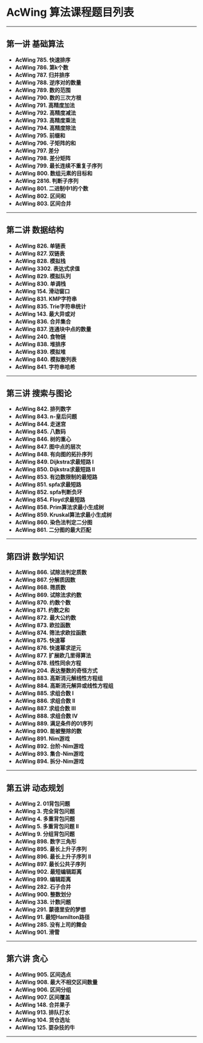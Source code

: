# AcWing 算法课程题目列表

---

## 第一讲 基础算法
- **AcWing 785. 快速排序**
- **AcWing 786. 第k个数**
- **AcWing 787. 归并排序**
- **AcWing 788. 逆序对的数量**
- **AcWing 789. 数的范围**
- **AcWing 790. 数的三次方根**
- **AcWing 791. 高精度加法**
- **AcWing 792. 高精度减法**
- **AcWing 793. 高精度乘法**
- **AcWing 794. 高精度除法**
- **AcWing 795. 前缀和**
- **AcWing 796. 子矩阵的和**
- **AcWing 797. 差分**
- **AcWing 798. 差分矩阵**
- **AcWing 799. 最长连续不重复子序列**
- **AcWing 800. 数组元素的目标和**
- **AcWing 2816. 判断子序列**
- **AcWing 801. 二进制中1的个数**
- **AcWing 802. 区间和**
- **AcWing 803. 区间合并**

---

## 第二讲 数据结构
- **AcWing 826. 单链表**
- **AcWing 827. 双链表**
- **AcWing 828. 模拟栈**
- **AcWing 3302. 表达式求值**
- **AcWing 829. 模拟队列**
- **AcWing 830. 单调栈**
- **AcWing 154. 滑动窗口**
- **AcWing 831. KMP字符串**
- **AcWing 835. Trie字符串统计**
- **AcWing 143. 最大异或对**
- **AcWing 836. 合并集合**
- **AcWing 837. 连通块中点的数量**
- **AcWing 240. 食物链**
- **AcWing 838. 堆排序**
- **AcWing 839. 模拟堆**
- **AcWing 840. 模拟散列表**
- **AcWing 841. 字符串哈希**

---

## 第三讲 搜索与图论
- **AcWing 842. 排列数字**
- **AcWing 843. n-皇后问题**
- **AcWing 844. 走迷宫**
- **AcWing 845. 八数码**
- **AcWing 846. 树的重心**
- **AcWing 847. 图中点的层次**
- **AcWing 848. 有向图的拓扑序列**
- **AcWing 849. Dijkstra求最短路 I**
- **AcWing 850. Dijkstra求最短路 II**
- **AcWing 853. 有边数限制的最短路**
- **AcWing 851. spfa求最短路**
- **AcWing 852. spfa判断负环**
- **AcWing 854. Floyd求最短路**
- **AcWing 858. Prim算法求最小生成树**
- **AcWing 859. Kruskal算法求最小生成树**
- **AcWing 860. 染色法判定二分图**
- **AcWing 861. 二分图的最大匹配**

---

## 第四讲 数学知识
- **AcWing 866. 试除法判定质数**
- **AcWing 867. 分解质因数**
- **AcWing 868. 筛质数**
- **AcWing 869. 试除法求约数**
- **AcWing 870. 约数个数**
- **AcWing 871. 约数之和**
- **AcWing 872. 最大公约数**
- **AcWing 873. 欧拉函数**
- **AcWing 874. 筛法求欧拉函数**
- **AcWing 875. 快速幂**
- **AcWing 876. 快速幂求逆元**
- **AcWing 877. 扩展欧几里得算法**
- **AcWing 878. 线性同余方程**
- **AcWing 204. 表达整数的奇怪方式**
- **AcWing 883. 高斯消元解线性方程组**
- **AcWing 884. 高斯消元解异或线性方程组**
- **AcWing 885. 求组合数 I**
- **AcWing 886. 求组合数 II**
- **AcWing 887. 求组合数 III**
- **AcWing 888. 求组合数 IV**
- **AcWing 889. 满足条件的01序列**
- **AcWing 890. 能被整除的数**
- **AcWing 891. Nim游戏**
- **AcWing 892. 台阶-Nim游戏**
- **AcWing 893. 集合-Nim游戏**
- **AcWing 894. 拆分-Nim游戏**

---

## 第五讲 动态规划
- **AcWing 2. 01背包问题**
- **AcWing 3. 完全背包问题**
- **AcWing 4. 多重背包问题**
- **AcWing 5. 多重背包问题 II**
- **AcWing 9. 分组背包问题**
- **AcWing 898. 数字三角形**
- **AcWing 895. 最长上升子序列**
- **AcWing 896. 最长上升子序列 II**
- **AcWing 897. 最长公共子序列**
- **AcWing 902. 最短编辑距离**
- **AcWing 899. 编辑距离**
- **AcWing 282. 石子合并**
- **AcWing 900. 整数划分**
- **AcWing 338. 计数问题**
- **AcWing 291. 蒙德里安的梦想**
- **AcWing 91. 最短Hamilton路径**
- **AcWing 285. 没有上司的舞会**
- **AcWing 901. 滑雪**

---

## 第六讲 贪心
- **AcWing 905. 区间选点**
- **AcWing 908. 最大不相交区间数量**
- **AcWing 906. 区间分组**
- **AcWing 907. 区间覆盖**
- **AcWing 148. 合并果子**
- **AcWing 913. 排队打水**
- **AcWing 104. 货仓选址**
- **AcWing 125. 耍杂技的牛**

---
